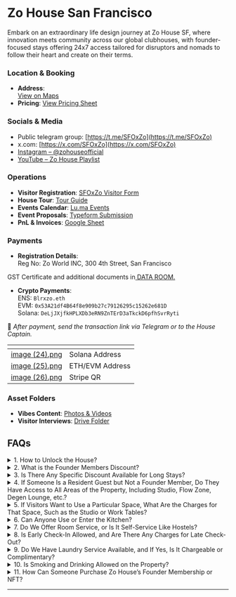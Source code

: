 # Zo House San Francisco

Embark on an extraordinary life design journey at Zo House SF, where innovation meets community across our global clubhouses, with founder-focused stays offering 24x7 access tailored for disruptors and nomads to follow their heart and create on their terms.

### Location & Booking

* **Address**:\
  &#x20;[View on Maps](https://share.google/NrpXr5i5cGSqYoKKO)
* **Pricing**: [View Pricing Sheet](https://jealous-brass-35b.notion.site/Zo-House-SF-Pricing-2249fbf32f02801b8c0fdf3663c99524?pvs=74)

### Socials & Media

* Public telegram group: [https://t.me/SFOxZo](https://t.me/SFOxZo)
* x.com: [https://x.com/SFOxZo](https://x.com/SFOxZo)
* [Instagram – @zohouseofficial](https://www.instagram.com/zohouseofficial/)
* [YouTube – Zo House Playlist](https://www.youtube.com/playlist?list=PLtbSwFnJdjOE_jNVYxM_eAj6KfWOZbDIO)

### Operations

* **Visitor Registration**: [SFOxZo Visitor Form](https://zostel.typeform.com/sfoxzovistor)
* **House Tour**: [Tour Guide](https://samuraidojo.notion.site/Zo-House-SF-Tour-22444d23767a804a9706dcf6a2500c2b?source=copy_link)
* **Events Calendar**: [Lu.ma Events](https://lu.ma/sfoxzo)
* **Event Proposals**: [Typeform Submission](https://zostel.typeform.com/to/LgcBfa0M)
* **PnL & Invoices**: [Google Sheet](https://docs.google.com/spreadsheets/d/1O22izGqZXFdYE2W6DsTVBGVDIEAUXFoM/edit?usp=sharing\&ouid=109709317470136578499\&rtpof=true\&sd=true)

### Payments

* **Registration Details**:\
  Reg No: Zo World INC, 300 4th Street, San Francisco

GST Certificate and additional documents in[ DATA ROOM.](https://drive.google.com/drive/folders/1lUIcCte7tsa_arEkVf8V5mPbrT5WL-e1?usp=drive_link)

* **Crypto Payments**:\
  ENS: `Blrxzo.eth`\
  EVM: `0x53A21df4B64f8e909b27c79126295c15262e681D`\
  Solana: `DeLjJXjfkHPLXDb3eRN9ZnTErD3aTkckD6pfhSvrRyti`

📩 _After payment, send the transaction link via Telegram or to the House Captain._

<table data-view="cards"><thead><tr><th data-card-cover data-type="files"></th><th></th></tr></thead><tbody><tr><td><a href="../../.gitbook/assets/image (24).png">image (24).png</a></td><td>Solana Address</td></tr><tr><td><a href="../../.gitbook/assets/image (25).png">image (25).png</a></td><td>ETH/EVM Address</td></tr><tr><td><a href="../../.gitbook/assets/image (26).png">image (26).png</a></td><td>Stripe QR</td></tr></tbody></table>

### Asset Folders

* **Vibes Content**: [Photos & Videos](https://drive.google.com/drive/folders/1mRVDICqPVSC795HQ99CyRUONMijA2Dud?usp=drive_link)
* **Visitor Interviews**: [Drive Folder](https://drive.google.com/drive/folders/1Dqe5nlX8Mjqp5a6vTBbm_c7XS-oypAWX?usp=drive_link)

## FAQs

<details>

<summary>1. How to Unlock the House?</summary>

Question: How do guests and residents unlock the house?

\
Answer: Founder Members of Zo World can use the /unlock command in the Telegram live group to open the door, leveraging a secure Web3-integrated system. Visitors must be invited by a Founder Member or have a confirmed booking to access the house, with no other entry methods permitted. A visitor form, provided as part of the pre-check-in message, must be completed and is shareable by bookers with their visitors.

Process for Founder Members:

* Join the Zo House Telegram live group (accessible via the Zo App or an invite link from the House Captain).
* Use the /unlock command, which triggers a smart lock system linked to your verified Zo World Passport (a Base wallet with multi-factor authentication, including email and onchain verification).
* The system confirms Founder NFT ownership before granting access, ensuring security and exclusivity.

Process for Visitors:

* Visitors must either be invited by a Founder Member or have a confirmed booking through the Zo App or zostel.com.
* Upon booking, the primary booker receives a pre-check-in message containing a visitor form as a link.
* The booker can share this form with their visitors, who must complete it with details like name, contact info, and visit purpose.
* Uninvited or non-booked visitors are not permitted beyond the reception area.

Backup: In case of technical issues (e.g., Telegram downtime or app glitches), contact the House Captain via Telegram for manual access. Physical access cards are provided at the location upon verification, requiring a refundable deposit (e.g., 500 INR, returned at check-out).

Security Note: All access is logged onchain for transparency, and physical cards are deactivated post-use to prevent unauthorized entry.

</details>

<details>

<summary>2. What is the Founder Members Discount?</summary>

Question: What discounts are available for Founder Members?\
\
Founder Members receive a 10% discount on accommodation rates across Zo Houses, Zostels, and Zo Hotels. Long-term discounts are subject to approval by the HQ team on a case-by-case basis, tailored to the member’s stay duration and property availability.\
\
Discount Details:

* Accommodation: A flat 10% discount applies to all bookings (e.g., dorms, private rooms, or long-term stays) at any Zo World property, reducing costs for nomads and founders.

- Event Access: Founder Members enjoy free or discounted entry to Zo House events (e.g., mixers, workshops).

Additional Perks:

* 24/7 access to dedicated areas like the Studio and premium workspaces, ideal for creative projects or focused work.

Eligibility:

* Must own a Founder NFT, verifiable onchain or through Zostel app
* Users must merge their Zo Club and Zostel accounts using the same email address to link their Founder NFT to the Zostel Black Passport, ensuring seamless verification.
* To check status, log into the Zostel App, navigate to “My Profile,” and confirm the Black Passport is active.
* Contact the House Captain for assistance with account merging or discount issues.

</details>

<details>

<summary>3. Is There Any Specific Discount Available for Long Stays?</summary>

Question: Are there discounts for extended stays at Zo properties?\
\
Long-stay discounts are determined by the HQ team on a case-by-case basis, ensuring flexibility to accommodate nomads, residents, and founders based on property availability and stay purpose.

Process:

* Submit a long-stay request to the House Captain, specifying the desired duration (e.g., 7, 14, or 30+ days) and purpose (e.g., project work, community engagement).
* The HQ team reviews requests within 48 hours, considering factors like occupancy rates, event schedules, and member status (e.g., Founder Members may receive priority).
* Approved discounts typically range from 10–20% for stays over 7 days.

Examples:

* A 14-day stay at Zo House Bangalore might receive a 15% discount if approved, reducing a 28,000 INR stay to 23,800 INR.

Note: Discounts are not guaranteed and depend on the property’s capacity and operational needs. Founder Members should highlight their NFT status in requests to expedite approval.

</details>

<details>

<summary>4. If Someone Is a Resident Guest but Not a Founder Member, Do They Have Access to All Areas of the Property, Including Studio, Flow Zone, Degen Lounge, etc.?</summary>

Question: Do non-Founder resident guests have access to all property areas?\
\
Non-Founder visitors can access the property only if registered as friends of a Founder Member. Otherwise, they are limited to common spaces like Schelling Point and Multiverse. Premium areas like workstations and the Studio are bookable at a cost, and event spaces require an event proposal form.\
\
Access Details:

* Common Spaces: Schelling Point (a social hub for casual interaction) and Multiverse (a collaborative lounge) are open to all registered visitors, fostering community engagement.

Premium Areas:

* Studio: Available for creative work (e.g., recording, design) at 1000 INR per hour.
* Workstations: Bookable for focused work at 800 INR per day (8 hours).

- Degen Lounge: Exclusive to Founder Members or event-specific access (e.g., during hackathons or mixers). Non-Founders can access it by booking a private room at Zo House.

* Event Spaces: Require an event proposal form submitted via the Zo App or to the House Captain, detailing the event type, duration, and expected attendees.

Visitor Registration:

* Visitors must be invited by a Founder Member and registered via the visitor form.
* Unregistered visitors are not permitted beyond the reception area.

Note: Access to premium areas is subject to availability, with Founder Members receiving priority. Non-Founders should book in advance to secure spaces.

Contact the House Captain via Telegram for registration or booking assistance.\


</details>

<details>

<summary>5. If Visitors Want to Use a Particular Space, What Are the Charges for That Space, Such as the Studio or Work Tables?</summary>

Question: What are the charges for visitors to use specific spaces like the Studio or Work Tables?\
\
Visitors and non-Founder residents can book premium spaces at the following rates:

* Studio: 1000 INR per hour, ideal for creative projects like podcast recording or design work.
* Workstations: 800 INR per day (8 hours), suitable for focused work or meetings.

Booking Process:

* Bookings are currently managed manually and recorded in an Excel sheet by the House Captain or community manager.
* Submit requests via the Zo App (under “Book a Space”) or contact the House Captain via Telegram with your preferred date, time, and space.
* Payment is processed onsite (UPI, card, or tokens accepted).
* Confirmation is sent within 24 hours, subject to availability.

Event Spaces:&#x20;

For larger spaces (e.g., for workshops or hackathons), submit an event proposal form via the event proposal form, detailing the event’s purpose, size, and duration.

Note: Founder Members receive a 10% discount on these rates and priority booking. Prices may vary slightly by location (e.g., Zo House Bangalore vs. San Francisco).

</details>

<details>

<summary>6. Can Anyone Use or Enter the Kitchen?</summary>

Question: Who can access the kitchen?\
\
Only residents and Founder Members can access the kitchen, which is monitored by cameras to ensure hygiene and compliance with house rules.\
\
Access Rules:

* Residents: Can use shared kitchen in Zo Houses for self-service meal preparation, following guidelines (e.g., clean after use, no cooking after 10 PM).
* Founder Members: Have priority access, including for community events (e.g., cooking workshops), and can schedule kitchen use by informing the House captain in advance.
* Visitors: Are not permitted in the kitchen unless approved for specific events, coordinated by the House Captain.

Monitoring:

* Cameras ensure compliance with hygiene standards and prevent unauthorised access.
* Violations e.g., leaving dishes unwashed) may result in a warning or restricted kitchen access.

- Note: Residents and Founder Members must follow house rules. For event-related kitchen use, submit a request to the House Captain at least 48 hours in advance.

Contact the House Captain via Telegram for special kitchen access requests.\


</details>

<details>

<summary>7. Do We Offer Room Service, or Is It Self-Service Like Hostels?</summary>

Question: Is room service available, or is it self-service?\
\
Zo World properties operate on a self-service model, but users can order food via QR codes placed throughout the house, processed through Fudr, with notifications sent to the kitchen team.

Self-Service Model:

* Guests are responsible for tasks like tidying rooms and maintaining shared spaces, aligning with Zo World’s community-driven ethos.
* Communal areas (e.g., lounges, dining areas) are cleaned by staff, but residents are encouraged to contribute to upkeep.

Food Ordering:

* QR codes are available for food orders via Fudr, which sends a notif to the kitchen team to then prepare the order and deliver at where the order was placed inside the house.
* Orders are processed digitally, and the kitchen team is notified instantly to prepare meals, ensuring efficient service for residents and Founder Members.
* This system supports the nomadic lifestyle by offering convenient dining options without full-service room service, maintaining the community’s self-service vibe.

- Note: Room service (e.g., bed-making, towel replacement) is available at Zo Houses at no cost.

For special dining requests, contact the House Captain via Telegram.\


</details>

<details>

<summary>8. Is Early Check-In Allowed, and Are There Any Charges for Late Check-Out?</summary>

Question: Are early check-in or late check-out permitted, and are there fees?\
\
Check-in is 1:00 PM and Check out is 11:00 PM.\
Early check-in and late check-out requests are reviewed by the HQ team and Zobu team on a case-by-case basis. Special requests are generally not permitted unless approved due to operational constraints.\
\
Early Check-In:

* Standard check-in is 1 PM, but early access (e.g., from 11 AM) may be approved if rooms are available.
* Requests must be submitted to the House Captain/HQ Team at least 24 hours in advance.
* Charges (e.g., 500–1000 INR/hour, capped at 50% of the nightly rate) apply for non-Founders; Founder Members may receive waived fees, subject to approval.

Late Check-Out:

* Standard check-out is 11 AM, with late check-out (e.g., until 12:30 PM) considered if rooms are available.
* Non-Founders may incur fees (e.g., 750–1250 INR/hour), while Founder Members may receive free extensions until 1 PM, pending HQ approval.
* Beyond 1 PM, a half-day rate may apply.

- Process: Submit requests to House Captain/HQ Team. Approval depends on occupancy and event schedules, with Founder Members receiving priority.
- Note: Early check-in and late check-out are not guaranteed, especially during peak periods (e.g., hackathons or major events).

Contact the HQ team via the Zo App for special requests.\


</details>

<details>

<summary>9. Do We Have Laundry Service Available, and If Yes, Is It Chargeable or Complimentary?</summary>

Question: Is laundry service available, and what are the costs?\
\
Laundry services are available at Zo World properties to support travelers and residents:

* Washing and Drying: 250 INR per load, covering both washing and drying for convenience.
* Ironing: 25 INR per clothing item, ensuring a professional appearance for events or work.

Availability:

* Zo Houses: Offer professional laundry services, with self-service machines at select locations

Process:

* Self-service machines require prior notice of house captain to avoid conflicts, with instructions to use posted at the property.
* Founder Members receive one complimentary self-service load per month at Zo Houses. Rest is pay as you go.

- Note: Guests must follow machine usage guidelines to avoid damage. Misuse may incur a repair fee (e.g., 1000–2000 INR, depending on the issue).

Contact the House Captain for laundry scheduling or issues.\


</details>

<details>

<summary>10. Is Smoking and Drinking Allowed on the Property?</summary>

Question: Are smoking and drinking permitted on the property?\
\
Smoking and drinking are permitted only in designated zones for Founder Members and residents, ensuring a respectful and inclusive environment. No parties or gatherings are allowed without prior approval.\
\
Smoking:

* Prohibited indoors across all Zo Houses.
* Designated outdoor smoking zones are clearly marked at each property.
* Violations may incur a 2500 INR cleaning fee or a warning, enforced via vibe checks by community managers.

Drinking:

* Allowed in moderation in designated zones (e.g., Schelling Point, outdoor areas) during approved events like mixers or hackathons.
* Alcohol is prohibited in dorms & non-event communal areas unless explicitly approved by the House Captain.

Enforcement:

* Community managers monitor compliance during events and daily checks, ensuring adherence to local laws (e.g., India’s public smoking bans).
* Repeated violations may lead to temporary bans from communal areas or events.

- Note: Founder Members are expected to model responsible behavior, and all guests must respect local regulations.

Report violations or request event approvals via Telegram to the House Captain.\


</details>

<details>

<summary>11. How Can Someone Purchase Zo House’s Founder Membership or NFT?</summary>

Question: How can someone become a Founder Member or purchase a Founder NFT?\
\
Founder NFTs, granting exclusive Founder Membership benefits, are available through [os.zo.xyz](http://os.zo.xyz) on OpenSea’s decentralised marketplace. For assistance, contact @samuraizan via Telegram.\
\
Purchase Process:

* Set up a wallet (e.g., via Coinbase Wallet or Metamask)
* Load some ETH onto it
* Visit [os.zo.xyz](http://os.zo.xyz) on OpenSea to browse and purchase a Founder NFT
* After purchase, link the NFT to your Zo World Passport in the Zo App by merging your Zo Club and Zostel accounts (using the same email address) for verification and perk activation.

Verification:

* Check NFT ownership in the Zo App under “My Profile,” where the Zostel Black Passport confirms Founder status.
* Merging accounts ensures seamless access to perks like discounts and priority bookings.

- Secondary Market: Founder NFTs may be available on other platforms (e.g., OpenSea), but buyers must verify authenticity via the Base network to avoid fraud.

Benefits:

https://zo.xyz/membership\


* Note: With only 500+ Founder NFTs in circulation, they are exclusive and subject to market-driven price fluctuations.

For wallet setup or purchase support, contact @samuraizan via telegram for assistance.\


</details>



***
